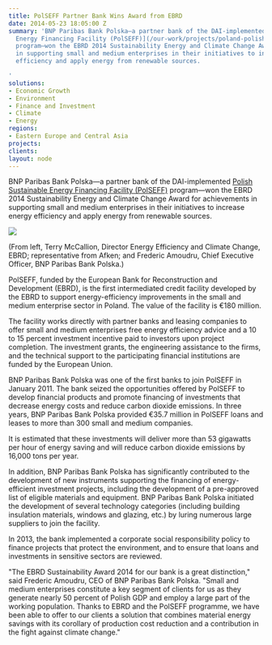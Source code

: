 ```yaml
---
title: PolSEFF Partner Bank Wins Award from EBRD
date: 2014-05-23 18:05:00 Z
summary: 'BNP Paribas Bank Polska—a partner bank of the DAI-implemented [Polish Sustainable
  Energy Financing Facility (PolSEFF)](/our-work/projects/poland-polish-sustainable-energy-financing-facility-polseff)
  program—won the EBRD 2014 Sustainability Energy and Climate Change Award for achievements
  in supporting small and medium enterprises in their initiatives to increase energy
  efficiency and apply energy from renewable sources.

'
solutions:
- Economic Growth
- Environment
- Finance and Investment
- Climate
- Energy
regions:
- Eastern Europe and Central Asia
projects: 
clients: 
layout: node
---
```


BNP Paribas Bank Polska—a partner bank of the DAI-implemented [Polish Sustainable Energy Financing Facility (PolSEFF)][1] program—won the EBRD 2014 Sustainability Energy and Climate Change Award for achievements in supporting small and medium enterprises in their initiatives to increase energy efficiency and apply energy from renewable sources.

![][2]

(From left, Terry McCallion, Director Energy Efficiency and Climate Change, EBRD; representative from Afken; and Frederic Amoudru, Chief Executive Officer, BNP Paribas Bank Polska.)

PolSEFF, funded by the European Bank for Reconstruction and Development (EBRD), is the first intermediated credit facility developed by the EBRD to support energy-efficiency improvements in the small and medium enterprise sector in Poland. The value of the facility is €180 million.

The facility works directly with partner banks and leasing companies to offer small and medium enterprises free energy efficiency advice and a 10 to 15 percent investment incentive paid to investors upon project completion. The investment grants, the engineering assistance to the firms, and the technical support to the participating financial institutions are funded by the European Union.

BNP Paribas Bank Polska was one of the first banks to join PolSEFF in January 2011. The bank seized the opportunities offered by PolSEFF to develop financial products and promote financing of investments that decrease energy costs and reduce carbon dioxide emissions. In three years, BNP Paribas Bank Polska provided €35.7 million in PolSEFF loans and leases to more than 300 small and medium companies.

It is estimated that these investments will deliver more than 53 gigawatts per hour of energy saving and will reduce carbon dioxide emissions by 16,000 tons per year.

In addition, BNP Paribas Bank Polska has significantly contributed to the development of new instruments supporting the financing of energy-efficient investment projects, including the development of a pre-approved list of eligible materials and equipment. BNP Paribas Bank Polska initiated the development of several technology categories (including building insulation materials, windows and glazing, etc.) by luring numerous large suppliers to join the facility.

In 2013, the bank implemented a corporate social responsibility policy to finance projects that protect the environment, and to ensure that loans and investments in sensitive sectors are reviewed.

"The EBRD Sustainability Award 2014 for our bank is a great distinction," said Frederic Amoudru, CEO of BNP Paribas Bank Polska. "Small and medium enterprises constitute a key segment of clients for us as they generate nearly 50 percent of Polish GDP and employ a large part of the working population. Thanks to EBRD and the PolSEFF programme, we have been able to offer to our clients a solution that combines material energy savings with its corollary of production cost reduction and a contribution in the fight against climate change."

[1]: /our-work/projects/poland-polish-sustainable-energy-financing-facility-polseff
[2]: https://assetify-dai.com/news/EBRDawardPolSEFF.jpg
